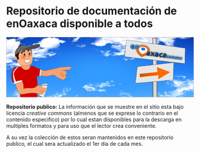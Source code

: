 Repositorio de documentación de enOaxaca disponible a todos 
============================================================

![visitante](https://github.com/enOaxaca/doc_enOaxaca/raw/master/img/visitante.png)

**Repositorio publico:** La información que se muestre en el sitio esta bajo licencia _creative commons_ (almenos que se exprese lo contrario en el contenido especifico) por lo cual estan disponibles para la descarga en multiples formatos y para uso que el lector crea conveniente.

A su vez la colección de estos seran mantenidos en este repositorio publico, el cual sera actualizado el 1er dia de cada mes.
